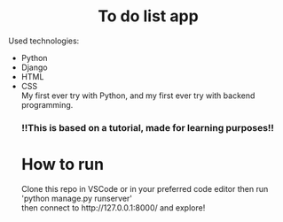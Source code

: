 <h1 align="center">To do list app</h1>

Used technologies:
<ul>
<li>Python</li>
<li>Django</li>
<li>HTML</li>
<li>CSS</li>
My first ever try with Python, and my first ever try with backend programming.
<h3>!!This is based on a tutorial, made for learning purposes!!</h1>

<h1>How to run</h1>
Clone this repo in VSCode or in your preferred code editor then run
<br>
'python manage.py runserver'
 <br>
 then connect to http://127.0.0.1:8000/ and explore!
